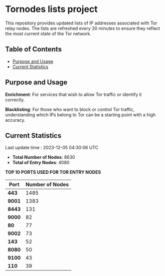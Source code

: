 # Tornodes lists project

This repository provides updated lists of IP addresses associated with Tor relay nodes. The lists are refreshed every 30 minutes to ensure they reflect the most current state of the Tor network.

## Table of Contents

- [Purpose and Usage](#purpose-and-usage)
- [Current Statistics](#current-statistics)


## Purpose and Usage

**Enrichment**: For services that wish to allow Tor traffic or identify it correctly.

**Blacklisting**: For those who want to block or control Tor traffic, understanding which IPs belong to Tor can be a starting point with a high accuracy.

## Current Statistics

Last update time : 2023-12-05 04:30:06 UTC

- **Total Number of Nodes**: 8630
- **Total of Entry Nodes**: 4080

**TOP 10 PORTS USED FOR TOR ENTRY NODES**

| **Port** | **Number of Nodes** |
|------|-----------------|
| **443**   | 1485  |
| **9001**   | 1383  |
| **8443**   | 131  |
| **9000**   | 82  |
| **80**   | 77  |
| **9002**   | 73  |
| **143**   | 52  |
| **8080**   | 50  |
| **9100**   | 43  |
| **110**   | 39  |

